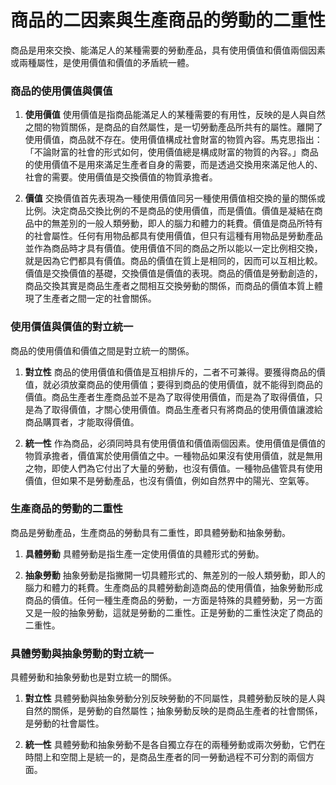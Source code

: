 # 商品的二因素與生產商品的勞動的二重性

商品是用來交換、能滿足人的某種需要的勞動產品，具有使用價值和價值兩個因素或兩種屬性，是使用價值和價值的矛盾統一體。

### 商品的使用價值與價值

1. **使用價值**
 使用價值是指商品能滿足人的某種需要的有用性，反映的是人與自然之間的物質關係，是商品的自然屬性，是一切勞動產品所共有的屬性。離開了使用價值，商品就不存在。使用價值構成社會財富的物質內容。馬克思指出：「不論財富的社會的形式如何，使用價值總是構成財富的物質的內容。」商品的使用價值不是用來滿足生產者自身的需要，而是透過交換用來滿足他人的、社會的需要。使用價值是交換價值的物質承擔者。

2. **價值**
 交換價值首先表現為一種使用價值同另一種使用價值相交換的量的關係或比例。決定商品交換比例的不是商品的使用價值，而是價值。價值是凝結在商品中的無差別的一般人類勞動，即人的腦力和體力的耗費。價值是商品所特有的社會屬性。任何有用物品都具有使用價值，但只有這種有用物品是勞動產品並作為商品時才具有價值。使用價值不同的商品之所以能以一定比例相交換，就是因為它們都具有價值。商品的價值在質上是相同的，因而可以互相比較。價值是交換價值的基礎，交換價值是價值的表現。商品的價值是勞動創造的，商品交換其實是商品生產者之間相互交換勞動的關係，而商品的價值本質上體現了生產者之間一定的社會關係。

### 使用價值與價值的對立統一

商品的使用價值和價值之間是對立統一的關係。

1. **對立性**
 商品的使用價值和價值是互相排斥的，二者不可兼得。要獲得商品的價值，就必須放棄商品的使用價值；要得到商品的使用價值，就不能得到商品的價值。商品生產者生產商品並不是為了取得使用價值，而是為了取得價值，只是為了取得價值，才關心使用價值。商品生產者只有將商品的使用價值讓渡給商品購買者，才能取得價值。

2. **統一性**
 作為商品，必須同時具有使用價值和價值兩個因素。使用價值是價值的物質承擔者，價值寓於使用價值之中。一種物品如果沒有使用價值，就是無用之物，即使人們為它付出了大量的勞動，也沒有價值。一種物品儘管具有使用價值，但如果不是勞動產品，也沒有價值，例如自然界中的陽光、空氣等。

### 生產商品的勞動的二重性

商品是勞動產品，生產商品的勞動具有二重性，即具體勞動和抽象勞動。

1. **具體勞動**
 具體勞動是指生產一定使用價值的具體形式的勞動。

2. **抽象勞動**
 抽象勞動是指撇開一切具體形式的、無差別的一般人類勞動，即人的腦力和體力的耗費。生產商品的具體勞動創造商品的使用價值，抽象勞動形成商品的價值。任何一種生產商品的勞動，一方面是特殊的具體勞動，另一方面又是一般的抽象勞動，這就是勞動的二重性。正是勞動的二重性決定了商品的二重性。

### 具體勞動與抽象勞動的對立統一

具體勞動和抽象勞動也是對立統一的關係。

1. **對立性**
 具體勞動與抽象勞動分別反映勞動的不同屬性，具體勞動反映的是人與自然的關係，是勞動的自然屬性；抽象勞動反映的是商品生產者的社會關係，是勞動的社會屬性。

2. **統一性**
 具體勞動和抽象勞動不是各自獨立存在的兩種勞動或兩次勞動，它們在時間上和空間上是統一的，是商品生產者的同一勞動過程不可分割的兩個方面。